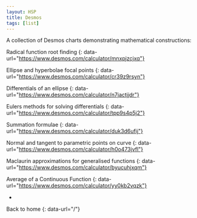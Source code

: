 ```yaml
---
layout: HSP
title: Desmos
tags: [list]
---
```


A collection of Desmos charts demonstrating mathematical constructions:

Radical function root finding
{: data-url="https://www.desmos.com/calculator/mnxpjzcjxq"}

Ellipse and hyperbolae focal points
{: data-url="https://www.desmos.com/calculator/cr39z9rsyn"}

Differentials of an ellipse
{: data-url="https://www.desmos.com/calculator/n7jactjjdr"}

Eulers methods for solving differentials
{: data-url="https://www.desmos.com/calculator/tpp9s4p5j2"}

Summation formulae
{: data-url="https://www.desmos.com/calculator/duk3d6ufij"}

Normal and tangent to parametric points on curve
{: data-url="https://www.desmos.com/calculator/h0o473jvfl"}

Maclaurin approximations for generalised functions
{: data-url="https://www.desmos.com/calculator/byucuhjxqm"}

Average of a Continuous Function
{: data-url="https://www.desmos.com/calculator/yy0kb2vqzk"}

-

Back to home
{: data-url="/"}
